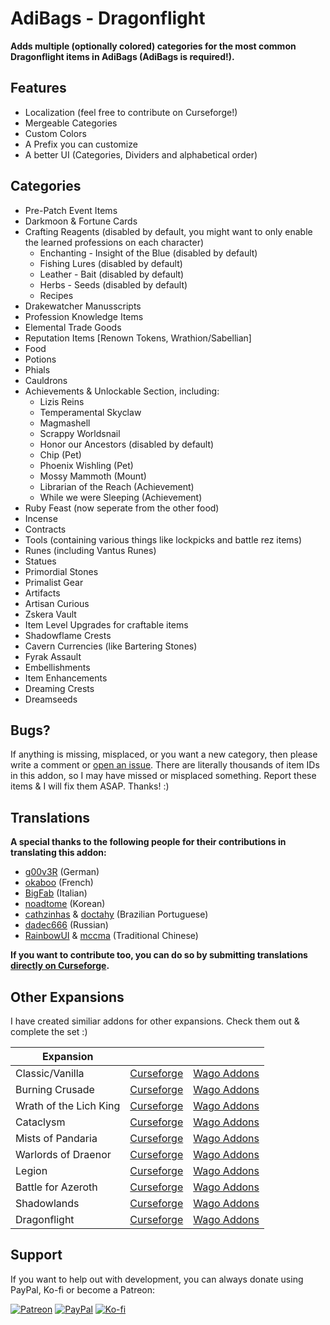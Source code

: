 # AdiBags - Dragonflight

**Adds multiple (optionally colored) categories for the most common Dragonflight items in AdiBags (AdiBags is required!).**

## Features

- Localization (feel free to contribute on Curseforge!)
- Mergeable Categories
- Custom Colors
- A Prefix you can customize
- A better UI (Categories, Dividers and alphabetical order)

## Categories

- Pre-Patch Event Items
- Darkmoon & Fortune Cards
- Crafting Reagents (disabled by default, you might want to only enable the learned professions on each character)
  - Enchanting - Insight of the Blue (disabled by default)
  - Fishing Lures (disabled by default)
  - Leather - Bait (disabled by default)
  - Herbs - Seeds (disabled by default)
  - Recipes
- Drakewatcher Manusscripts
- Profession Knowledge Items
- Elemental Trade Goods
- Reputation Items [Renown Tokens, Wrathion/Sabellian]
- Food
- Potions
- Phials
- Cauldrons
- Achievements & Unlockable Section, including:
  - Lizis Reins
  - Temperamental Skyclaw
  - Magmashell
  - Scrappy Worldsnail
  - Honor our Ancestors (disabled by default)
  - Chip (Pet)
  - Phoenix Wishling (Pet)
  - Mossy Mammoth (Mount)
  - Librarian of the Reach (Achievement)
  - While we were Sleeping (Achievement)
- Ruby Feast (now seperate from the other food)
- Incense
- Contracts
- Tools (containing various things like lockpicks and battle rez items)
- Runes (including Vantus Runes)
- Statues
- Primordial Stones
- Primalist Gear
- Artifacts
- Artisan Curious
- Zskera Vault
- Item Level Upgrades for craftable items
- Shadowflame Crests
- Cavern Currencies (like Bartering Stones)
- Fyrak Assault
- Embellishments
- Item Enhancements
- Dreaming Crests
- Dreamseeds

## Bugs?

If anything is missing, misplaced, or you want a new category, then please write a comment or [open an issue](https://github.com/Zottelchens-WoW-Addons/AdiBags-Dragonflight/issues). There are literally thousands of item IDs in this addon, so I may have missed or misplaced something. Report these items & I will fix them ASAP. Thanks! :)

## Translations

**A special thanks to the following people for their contributions in translating this addon:**

- [g00v3R](https://www.curseforge.com/members/g00v3r) (German)
- [okaboo](https://www.curseforge.com/members/okaboo) (French)
- [BigFab](https://www.curseforge.com/members/BigFab) (Italian)
- [noadtome](https://www.curseforge.com/members/noadtome) (Korean)
- [cathzinhas](https://www.curseforge.com/members/cathzinhas) & [doctahy](https://www.curseforge.com/members/doctahy) (Brazilian Portuguese)
- [dadec666](https://www.curseforge.com/members/dadec666) (Russian)
- [RainbowUI](https://www.curseforge.com/members/rainbowui) & [mccma](https://www.curseforge.com/members/mccma) (Traditional Chinese)

**If you want to contribute too, you can do so by submitting translations [directly on Curseforge](https://www.curseforge.com/wow/addons/adibags-dragonflight/localization).**

## Other Expansions

I have created similiar addons for other expansions. Check them out & complete the set :)

| Expansion              |                                                                                |                                                                          |
| ---------------------- | ------------------------------------------------------------------------------ | ------------------------------------------------------------------------ |
| Classic/Vanilla        | [Curseforge](https://www.curseforge.com/wow/addons/adibags-vanilla)            | [Wago Addons](https://addons.wago.io/addons/adibags-vanilla)             |
| Burning Crusade        | [Curseforge](https://www.curseforge.com/wow/addons/adibags-burningcrusade)     | [Wago Addons](https://addons.wago.io/addons/adibags-burningcrusade)      |
| Wrath of the Lich King | [Curseforge](https://www.curseforge.com/wow/addons/adibags-wrathofthelichking) | [Wago Addons](https://addons.wago.io/addons/adibags-wrathofthelichking)  |
| Cataclysm              | [Curseforge](https://www.curseforge.com/wow/addons/adibags-cataclysm)          | [Wago Addons](https://addons.wago.io/addons/adibags-cataclysm)           |
| Mists of Pandaria      | [Curseforge](https://www.curseforge.com/wow/addons/adibags-mistsofpandaria)    | [Wago Addons](https://addons.wago.io/addons/adibags-mistsofpandaria)     |
| Warlords of Draenor    | [Curseforge](https://www.curseforge.com/wow/addons/adibags-warlordsofdraenor)  | [Wago Addons](https://addons.wago.io/addons/adibags-warlordsofdraenor)   |
| Legion                 | [Curseforge](https://www.curseforge.com/wow/addons/adibags-legion)             | [Wago Addons](https://addons.wago.io/addons/adibags-legion)              |
| Battle for Azeroth     | [Curseforge](https://www.curseforge.com/wow/addons/adibags-battleforazeroth)   | [Wago Addons](https://addons.wago.io/addons/adibags-battleforazeroth)    |
| Shadowlands            | [Curseforge](https://www.curseforge.com/wow/addons/adibags-shadowlands)        | [Wago Addons](https://addons.wago.io/addons/adibags-shadowlands-filters) |
| Dragonflight           | [Curseforge](https://www.curseforge.com/wow/addons/adibags-dragonflight)       | [Wago Addons](https://addons.wago.io/addons/adibags-dragonflight)        |

<!--CURSEFORGE ONLY-->
<!--
 - [Classic/Vanilla](https://www.curseforge.com/wow/addons/adibags-vanilla)
 - [Burning Crusade](https://www.curseforge.com/wow/addons/adibags-burningcrusade)
 - [Wrath of the Lich King](https://www.curseforge.com/wow/addons/adibags-wrathofthelichking)
 - [Cataclysm](https://www.curseforge.com/wow/addons/adibags-cataclysm)
 - [Mists of Pandaria](https://www.curseforge.com/wow/addons/adibags-mistsofpandaria)
 - [Warlords of Draenor](https://www.curseforge.com/wow/addons/adibags-warlordsofdraenor)
 - [Legion](https://www.curseforge.com/wow/addons/adibags-legion)
 - [Battle for Azeroth](https://www.curseforge.com/wow/addons/adibags-battleforazeroth)
 - [Shadowlands](https://www.curseforge.com/wow/addons/adibags-shadowlands)
 - [Dragonflight](https://www.curseforge.com/wow/addons/adibags-dragonflight)
-->

<!--WAGO ONLY -->
<!--
 - [Classic/Vanilla](https://addons.wago.io/addons/adibags-vanilla)
 - [Burning Crusade](https://addons.wago.io/addons/adibags-burningcrusade)
 - [Wrath of the Lich King](https://addons.wago.io/addons/adibags-wrathofthelichking)
 - [Cataclysm](https://addons.wago.io/addons/adibags-cataclysm)
 - [Mists of Pandaria](https://addons.wago.io/addons/adibags-mistsofpandaria)
 - [Warlords of Draenor](https://addons.wago.io/addons/adibags-warlordsofdraenor)
 - [Legion](https://addons.wago.io/addons/adibags-legion)
 - [Battle for Azeroth](https://addons.wago.io/addons/adibags-battleforazeroth)
 - [Shadowlands](https://addons.wago.io/addons/adibags-shadowlands-filters)
 - [Dragonflight](https://addons.wago.io/addons/adibags-dragonflight)
-->

## Support

If you want to help out with development, you can always donate using PayPal, Ko-fi or become a Patreon:

[![Patreon](https://shields.io/badge/patreon-support_development-red?logo=patreon&style=for-the-badge)](https://patreon.com/zottelchen) [![PayPal](https://shields.io/badge/paypal-donate-blue?logo=paypal&style=for-the-badge)](https://paypal.me/JuliusHepp) [![Ko-fi](https://shields.io/badge/ko--fi-Buy_me_a_coffee-ff5f5f?logo=ko-fi&style=for-the-badge)](https://ko-fi.com/zottelchen)
